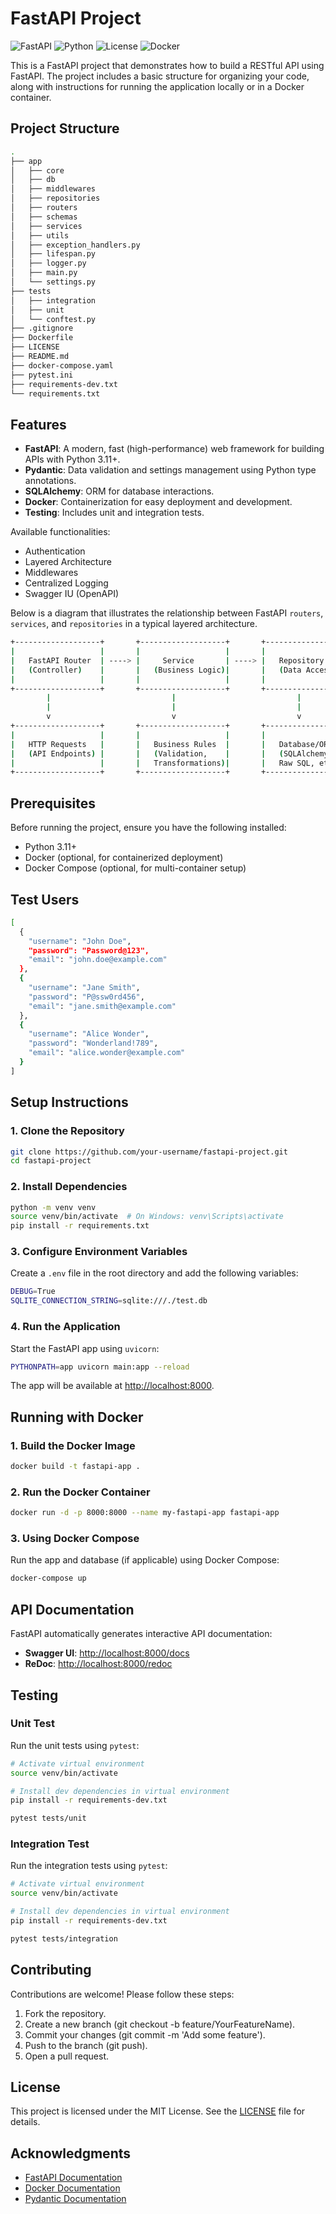 # FastAPI Project

![FastAPI](https://img.shields.io/badge/FastAPI-0.115.8-%2300C7B7.svg?logo=fastapi&logoColor=white)
![Python](https://img.shields.io/badge/python-3.11-blue.svg?logo=python&logoColor=white)
![License](https://img.shields.io/badge/license-MIT-green.svg)
![Docker](https://img.shields.io/docker/pulls/camillehe/fastapi)

This is a FastAPI project that demonstrates how to build a RESTful API using FastAPI. The project includes a basic structure for organizing your code, along with instructions for running the application locally or in a Docker container.

## Project Structure

```bash
.
├── app
│   ├── core
│   ├── db
│   ├── middlewares
│   ├── repositories
│   ├── routers
│   ├── schemas
│   ├── services
│   ├── utils
│   ├── exception_handlers.py
│   ├── lifespan.py
│   ├── logger.py
│   ├── main.py
│   └── settings.py
├── tests
│   ├── integration
│   ├── unit
│   └── conftest.py
├── .gitignore
├── Dockerfile
├── LICENSE
├── README.md
├── docker-compose.yaml
├── pytest.ini
├── requirements-dev.txt
└── requirements.txt
```

## Features

- **FastAPI**: A modern, fast (high-performance) web framework for building APIs with Python 3.11+.
- **Pydantic**: Data validation and settings management using Python type annotations.
- **SQLAlchemy**: ORM for database interactions.
- **Docker**: Containerization for easy deployment and development.
- **Testing**: Includes unit and integration tests.

Available functionalities:

- Authentication
- Layered Architecture
- Middlewares
- Centralized Logging
- Swagger IU (OpenAPI)

Below is a diagram that illustrates the relationship between FastAPI `routers`, `services`, and `repositories` in a typical layered architecture.

```bash
+-------------------+       +-------------------+       +-------------------+
|                   |       |                   |       |                   |
|   FastAPI Router  | ----> |     Service       | ----> |   Repository      |
|   (Controller)    |       |   (Business Logic)|       |   (Data Access)   |
|                   |       |                   |       |                   |
+-------------------+       +-------------------+       +-------------------+
        |                           |                           |
        |                           |                           |
        v                           v                           v
+-------------------+       +-------------------+       +-------------------+
|                   |       |                   |       |                   |
|   HTTP Requests   |       |   Business Rules  |       |   Database/ORM    |
|   (API Endpoints) |       |   (Validation,    |       |   (SQLAlchemy,    |
|                   |       |   Transformations)|       |   Raw SQL, etc.)  |
+-------------------+       +-------------------+       +-------------------+
```

## Prerequisites

Before running the project, ensure you have the following installed:

- Python 3.11+
- Docker (optional, for containerized deployment)
- Docker Compose (optional, for multi-container setup)

## Test Users

```bash
[
  {
    "username": "John Doe",
    "password": "Password@123",
    "email": "john.doe@example.com"
  },
  {
    "username": "Jane Smith",
    "password": "P@ssw0rd456",
    "email": "jane.smith@example.com"
  },
  {
    "username": "Alice Wonder",
    "password": "Wonderland!789",
    "email": "alice.wonder@example.com"
  }
]
```

## Setup Instructions

### 1. Clone the Repository

```bash
git clone https://github.com/your-username/fastapi-project.git
cd fastapi-project
```

### 2. Install Dependencies

```bash
python -m venv venv
source venv/bin/activate  # On Windows: venv\Scripts\activate
pip install -r requirements.txt
```

### 3. Configure Environment Variables

Create a `.env` file in the root directory and add the following variables:

```bash
DEBUG=True
SQLITE_CONNECTION_STRING=sqlite:///./test.db
```

### 4. Run the Application

Start the FastAPI app using `uvicorn`:

```bash
PYTHONPATH=app uvicorn main:app --reload
```

The app will be available at <http://localhost:8000>.

## Running with Docker

### 1. Build the Docker Image

```bash
docker build -t fastapi-app .
```

### 2. Run the Docker Container

```bash
docker run -d -p 8000:8000 --name my-fastapi-app fastapi-app
```

### 3. Using Docker Compose

Run the app and database (if applicable) using Docker Compose:

```bash
docker-compose up
```

## API Documentation

FastAPI automatically generates interactive API documentation:

- **Swagger UI**: <http://localhost:8000/docs>
- **ReDoc**: <http://localhost:8000/redoc>

## Testing

### Unit Test

Run the unit tests using `pytest`:

```bash
# Activate virtual environment
source venv/bin/activate

# Install dev dependencies in virtual environment
pip install -r requirements-dev.txt

pytest tests/unit
```

### Integration Test

Run the integration tests using `pytest`:

```bash
# Activate virtual environment
source venv/bin/activate

# Install dev dependencies in virtual environment
pip install -r requirements-dev.txt

pytest tests/integration
```

## Contributing

Contributions are welcome! Please follow these steps:

1. Fork the repository.
2. Create a new branch (git checkout -b feature/YourFeatureName).
3. Commit your changes (git commit -m 'Add some feature').
4. Push to the branch (git push).
5. Open a pull request.

## License

This project is licensed under the MIT License. See the [LICENSE](./LICENSE) file for details.

## Acknowledgments

- [FastAPI Documentation](https://fastapi.tiangolo.com/)
- [Docker Documentation](https://docs.docker.com/)
- [Pydantic Documentation](https://docs.pydantic.dev/latest/)

